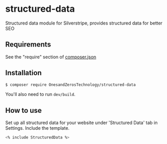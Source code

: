 # structured-data
Structured data module for Silverstripe, provides structured data for better SEO

## Requirements

See the "require" section of [composer.json](https://github.com/OnesandZerosTechnology/structured-data/blob/master/composer.json)

## Installation

```sh
$ composer require OnesandZerosTechnology/structured-data
```

You'll also need to run `dev/build`.

## How to use
Set up all structured data for your website under 'Structured Data' tab in Settings.
Include the template.

```sh
<% include StructuredData %>
```
